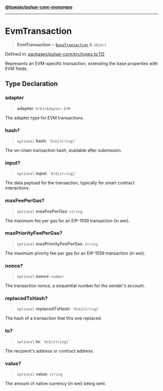 [**@tuwaio/pulsar-core-monorepo**](../../../README.md)

***

# EvmTransaction

> **EvmTransaction** = [`BaseTransaction`](BaseTransaction.md) & `object`

Defined in: [packages/pulsar-core/src/types.ts:112](https://github.com/TuwaIO/pulsar-core/blob/bd243081cfac3514cecc42c6ca9541dfa17dbe6e/packages/pulsar-core/src/types.ts#L112)

Represents an EVM-specific transaction, extending the base properties with EVM fields.

## Type Declaration

### adapter

> **adapter**: `OrbitAdapter.EVM`

The adapter type for EVM transactions.

### hash?

> `optional` **hash**: `` `0x${string}` ``

The on-chain transaction hash, available after submission.

### input?

> `optional` **input**: `` `0x${string}` ``

The data payload for the transaction, typically for smart contract interactions.

### maxFeePerGas?

> `optional` **maxFeePerGas**: `string`

The maximum fee per gas for an EIP-1559 transaction (in wei).

### maxPriorityFeePerGas?

> `optional` **maxPriorityFeePerGas**: `string`

The maximum priority fee per gas for an EIP-1559 transaction (in wei).

### nonce?

> `optional` **nonce**: `number`

The transaction nonce, a sequential number for the sender's account.

### replacedTxHash?

> `optional` **replacedTxHash**: `` `0x${string}` ``

The hash of a transaction that this one replaced.

### to?

> `optional` **to**: `` `0x${string}` ``

The recipient's address or contract address.

### value?

> `optional` **value**: `string`

The amount of native currency (in wei) being sent.
